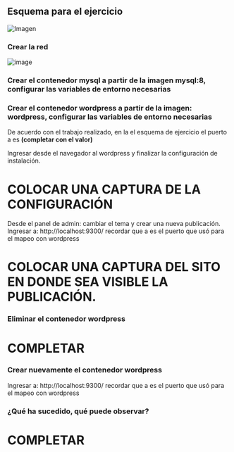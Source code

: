 ## Esquema para el ejercicio
![Imagen](img/esquema-ejercicio5.PNG)

### Crear la red

![image](https://github.com/user-attachments/assets/aa2cbc52-5f29-4fcc-a935-dcf6d64fe2cf)

### Crear el contenedor mysql a partir de la imagen mysql:8, configurar las variables de entorno necesarias



### Crear el contenedor wordpress a partir de la imagen: wordpress, configurar las variables de entorno necesarias



De acuerdo con el trabajo realizado, en la el esquema de ejercicio el puerto a es **(completar con el valor)**

Ingresar desde el navegador al wordpress y finalizar la configuración de instalación.
# COLOCAR UNA CAPTURA DE LA CONFIGURACIÓN

Desde el panel de admin: cambiar el tema y crear una nueva publicación.
Ingresar a: http://localhost:9300/ 
recordar que a es el puerto que usó para el mapeo con wordpress
# COLOCAR UNA CAPTURA DEL SITO EN DONDE SEA VISIBLE LA PUBLICACIÓN.

### Eliminar el contenedor wordpress
# COMPLETAR

### Crear nuevamente el contenedor wordpress
Ingresar a: http://localhost:9300/ 
recordar que a es el puerto que usó para el mapeo con wordpress

### ¿Qué ha sucedido, qué puede observar?
# COMPLETAR






